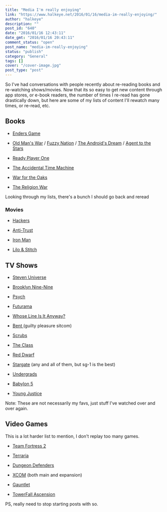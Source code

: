 ```yaml
---
title: "Media I'm really enjoying"
link: "https://www.halkeye.net/2016/01/16/media-im-really-enjoying/"
author: "halkeye"
description: ""
post_id: "640"
date: "2016/01/16 12:43:11"
date_gmt: "2016/01/16 20:43:11"
comment_status: "open"
post_name: "media-im-really-enjoying"
status: "publish"
category: "General"
tags: []
cover: "/cover-image.jpg"
post_type: "post"
---
```


So I've had conversations with people recently about re-reading books and re-watching shows/movies. Now that its so easy to get new content through app stores, or e-book readers, the number of times I re-read has gone drastically down, but here are some of my lists of content I'll rewatch many times, or re-read, etc.


## Books





 
  * [Enders Game](https://www.goodreads.com/book/show/375802.Ender_s_Game)

 
  * [Old Man's War](https://www.goodreads.com/book/show/51964.Old_Man_s_War) / [Fuzzy Nation](https://www.goodreads.com/book/show/9647532-fuzzy-nation) / [The Android's Dream](https://www.goodreads.com/book/show/1126509.The_Android_s_Dream) / [Agent to the Stars](https://www.goodreads.com/book/show/3188404-agent-to-the-stars)

 
  * [Ready Player One](https://www.goodreads.com/book/show/9969571-ready-player-one)

 
  * [The Accidental Time Machine](https://www.goodreads.com/book/show/3744307-the-accidental-time-machine)

 
  * [War for the Oaks](https://www.goodreads.com/book/show/771527.War_for_the_Oaks)

 
  * [The Religion War](https://www.goodreads.com/book/show/53885.The_Religion_War)


Looking through my lists, there's a bunch I should go back and reread


### Movies





 
  * [Hackers](https://www.themoviedb.org/movie/10428?language=en)

 
  * [Anti-Trust](https://www.themoviedb.org/movie/9989?language=en)

 
  * [Iron Man](https://www.themoviedb.org/movie/1726?language=en)

 
  * [Lilo & Stitch](https://www.themoviedb.org/movie/11544?language=en)




## TV Shows





 
  * [Steven Universe](http://www.imdb.com/title/tt3061046/?ref_=fn_al_tt_4)

 
  * [Brooklyn Nine-Nine](http://www.imdb.com/title/tt2467372/?ref_=fn_al_tt_1)

 
  * [Psych](http://www.imdb.com/title/tt0491738/?ref_=fn_al_tt_1)

 
  * [Futurama](http://www.imdb.com/title/tt0149460/?ref_=fn_al_tt_1)

 
  * [Whose Line Is It Anyway?](http://www.imdb.com/title/tt2919910/?ref_=fn_al_tt_2)

 
  * [Bent ](http://www.imdb.com/title/tt1839417/?ref_=fn_al_tt_2)(guilty pleasure sitcom)

 
  * [Scrubs](http://www.imdb.com/title/tt0285403/)

 
  * [The Class](http://www.imdb.com/title/tt0484082/)

 
  * [Red Dwarf](http://www.imdb.com/title/tt0094535/)

 
  * [Stargate](http://www.imdb.com/title/tt0118480/) (any and all of them, but sg-1 is the best)

 
  * [Undergrads](http://www.imdb.com/title/tt0292861/)

 
  * [Babylon 5](http://www.imdb.com/title/tt0105946/?ref_=fn_al_tt_1)

 
  * [Young Justice](http://www.imdb.com/title/tt1641384/?ref_=fn_al_tt_1)


Note: These are not necessarily my favs, just stuff I've watched over and over again.


## Video Games


This is a lot harder list to mention, I don't replay too many games.



 
  * [Team Fortress 2](http://store.steampowered.com/app/440/)

 
  * [Terraria](http://store.steampowered.com/app/105600/)

 
  * [Dungeon Defenders](http://store.steampowered.com/app/65800/)

 
  * [XCOM](http://store.steampowered.com/app/200510/) (both main and expansion)

 
  * [Gauntlet](http://store.steampowered.com/app/258970)

 
  * [TowerFall Ascension](http://store.steampowered.com/app/251470)


PS, really need to stop starting posts with so.